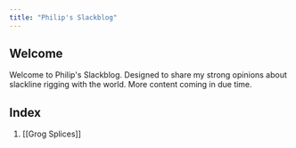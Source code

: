 ```yaml
---
title: "Philip's Slackblog"
---
```


## Welcome

Welcome to Philip's Slackblog. Designed to share my strong opinions about slackline rigging with the world. More content coming in due time.

## Index
1. [[Grog Splices]]